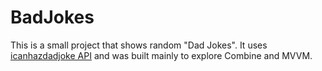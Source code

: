 # BadJokes

This is a small project that shows random "Dad Jokes".
It uses [icanhazdadjoke API](https://icanhazdadjoke.com) and was built mainly to explore Combine and MVVM.


